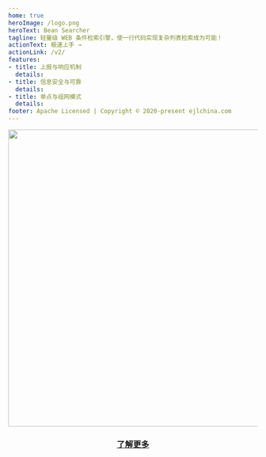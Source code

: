 ```yaml
---
home: true
heroImage: /logo.png
heroText: Bean Searcher
tagline: 轻量级 WEB 条件检索引擎，使一行代码实现复杂列表检索成为可能！
actionText: 极速上手 →
actionLink: /v2/
features:
- title: 上报与响应机制
  details: 
- title: 信息安全与可靠
  details: 
- title: 单点与组网模式
  details: 
footer: Apache Licensed | Copyright © 2020-present ejlchina.com
---
```


<center> <img src="/sdk_interaction.jpg" width = "600" /> </center>

### [<center> 了解更多 </center>](/v2/)

<br/>